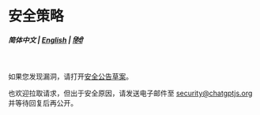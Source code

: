 # 安全策略

##### 简体中文 | [English](https://github.com/kudoai/chatgpt.js/security/policy) | [हिंदी](https://github.com/kudoai/chatgpt.js/blob/main/docs/hi/SECURITY.md)

<br>

如果您发现漏洞，请打开[安全公告草案](https://github.com/kudoai/chatgpt.js/security/advisories/new)。

也欢迎拉取请求，但出于安全原因，请发送电子邮件至 security@chatgptjs.org 并等待回复后再公开。
